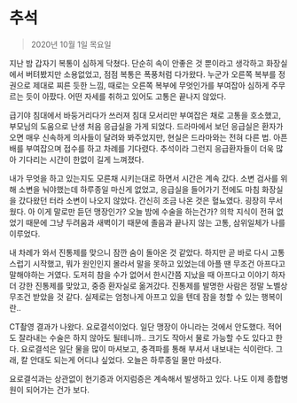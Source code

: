 # 추석

> 2020년 10월 1일 목요일

지난 밤 갑자기 복통이 심하게 닥쳤다. 단순히 속이 안좋은 것 뿐이라고 생각하고 화장실에서 버텨봤지만 소용없었고, 점점 복통은 폭풍처럼 다가왔다. 누군가 오른쪽 복부를 정권으로 제대로 찌른 듯한 느낌, 때로는 오른쪽 복부에 무엇인가를 부여잡아 심하게 주무르는 듯이 아팠다. 어떤 자세를 취하고 있어도 고통은 끝나지 않았다.

급기야 침대에서 바둥거리다가 쓰러져 침대 모서리만 부여잡은 채로 고통을 호소했고, 부모님의 도움으로 난생 처음 응급실을 가게 되었다. 드라마에서 보던 응급실은 환자가 오면 매우 신속하게 의사들이 달려와 봐주었지만, 현실은 드라마와는 전혀 다른 법. 아픈 배를 부여잡으며 접수를 하고 차례를 기다렸다. 추석이라 그런지 응급환자들이 더욱 많아 기다리는 시간이 한없이 길게 느껴졌다.

내가 무엇을 하고 있는지도 모른채 시키는대로 하면서 시간은 계속 갔다. 소변 검사를 위해 소변을 눠야했는데 하루종일 마신게 없었고, 응급실을 들어가기 전에도 마침 화장실을 갔다왔던 터라 소변이 나오지 않았다. 간신히 조금 나온 것은 혈뇨였다. 굉장히 무서웠다. 아 이게 말로만 듣던 맹장인가? 오늘 밤에 수술을 하는건가? 의학 지식이 전혀 없었기 때문에 그냥 두려움과 새벽이기 때문에 졸음과 끝나지 않는 고통, 삼위일체가 나를 이루었다.

내 차례가 와서 진통제를 맞으니 잠깐 숨이 돌아온 것 같았다. 하지만 곧 바로 다시 고통스럽기 시작했고, 뭐가 원인인지 몰라서 말을 못하고 있었는데 아플 땐 무조건 아프다고 말해야하는 거였다. 도저히 참을 수가 없어서 한시간쯤 지났을 때 아프다고 이야기 하자 더 강한 진통제를 맞았고, 중증 환자실로 옮겨갔다. 진통제를 발명한 사람은 정말 노벨상 무조건 받았을 것 같다. 실제로는 엄청나게 아프고 있을 텐데 잠을 청할 수 있는 행복이란.. 

CT촬영 결과가 나왔다. 요로결석이었다. 일단 맹장이 아니라는 것에서 안도했다. 적어도 잘라내는 수술은 하지 않아도 될테니까.. 크기도 작아서 물로 가능할 수도 있다고 한다. 요로결석은 일단 물을 많이 마셔보고, 충격파를 통해 부셔서 내보내는 식이란다. 그래, 칼 안대도 되는게 어디냐 싶었다. 오늘은 하루종일 물만 마셨다.

요로결석과는 상관없이 현기증과 어지럼증은 계속해서 발생하고 있다. 나도 이제 종합병원이 되어가는 건가 보다.
